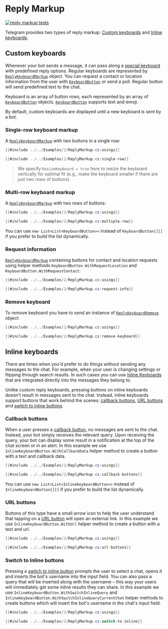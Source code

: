 # Reply Markup

[![reply markup tests](https://img.shields.io/badge/Examples-Reply_Markup-green.svg?style=flat-square)](https://github.com/TelegramBots/Telegram.Bot/blob/master/test/Telegram.Bot.Tests.Integ/ReplyMarkup/ReplyMarkupTests.cs)

Telegram provides two types of reply markup: [Custom keyboards](#custom-keyboards) and [Inline keyboards](#inline-keyboards).

## Custom keyboards

Whenever your bot sends a message, it can pass along a [special keyboard] with predefined reply options. Regular keyboards are represented by [`ReplyKeyboardMarkup`] object. You can request a contact or location information from the user with [`KeyboardButton`] or send a poll. Regular button will send predefined text to the chat.

Keyboard is an array of button rows, each represented by an array of [`KeyboardButton`] objects. [`KeyboardButton`] supports text and emoji.

By default, custom keyboards are displayed until a new keyboard is sent by a bot.

### Single-row keyboard markup

A [`ReplyKeyboardMarkup`] with two buttons in a single row:

```c#
{{#include ../../Examples/2/ReplyMarkup.cs:usings}}

{{#include ../../Examples/2/ReplyMarkup.cs:single-row}}
```

> We specify `ResizeKeyboard = true` here to resize the keyboard vertically for optimal fit (e.g., make the keyboard smaller if there are just two rows of buttons).

### Multi-row keyboard markup

A [`ReplyKeyboardMarkup`] with two rows of buttons:

```c#
{{#include ../../Examples/2/ReplyMarkup.cs:usings}}

{{#include ../../Examples/2/ReplyMarkup.cs:multiple-row}}
```

You can use `new List<List<KeyboardButton>>` instead of `KeyboardButton[][]` if you prefer to build the list dynamically.

### Request information

[`ReplyKeyboardMarkup`] containing buttons for contact and location requests using helper methods `KeyboardButton.WithRequestLocation` and `KeyboardButton.WithRequestContact`:

```c#
{{#include ../../Examples/2/ReplyMarkup.cs:usings}}

{{#include ../../Examples/2/ReplyMarkup.cs:request-info}}
```

### Remove keyboard

To remove keyboard you have to send an instance of [`ReplyKeyboardRemove`] object:

```c#
{{#include ../../Examples/2/ReplyMarkup.cs:usings}}

{{#include ../../Examples/2/ReplyMarkup.cs:remove-keyboard}}
```

## Inline keyboards

There are times when you'd prefer to do things without sending any messages to the chat. For example, when your user is changing settings or flipping through search results. In such cases you can use [Inline Keyboards] that are integrated directly into the messages they belong to.

Unlike custom reply keyboards, pressing buttons on inline keyboards doesn't result in messages sent to the chat. Instead, inline keyboards support buttons that work behind the scenes: [callback buttons](#callback-buttons), [URL buttons](#url-buttons) and [switch to inline buttons](#switch-to-inline-buttons).

### Callback buttons

When a user presses a [callback button], no messages are sent to the chat. Instead, your bot simply receives the relevant query. Upon receiving the query, your bot can display some result in a notification at the top of the chat screen or in an alert. In this example we use `InlineKeyboardButton.WithCallbackData` helper method to create a button with a text and callback data.

```c#
{{#include ../../Examples/2/ReplyMarkup.cs:usings}}

{{#include ../../Examples/2/ReplyMarkup.cs:callback-buttons}}
```

You can use `new List<List<InlineKeyboardButton>>` instead of `InlineKeyboardButton[][]` if you prefer to build the list dynamically.

### URL buttons

Buttons of this type have a small arrow icon to help the user understand that tapping on a [URL button] will open an external link. In this example we use `InlineKeyboardButton.WithUrl` helper method to create a button with a text and url.

```c#
{{#include ../../Examples/2/ReplyMarkup.cs:usings}}

{{#include ../../Examples/2/ReplyMarkup.cs:url-buttons}}
```

### Switch to Inline buttons

Pressing a [switch to inline button] prompts the user to select a chat, opens it and inserts the bot's username into the input field. You can also pass a query that will be inserted along with the username – this way your users will immediately get some inline results they can share. In this example we use `InlineKeyboardButton.WithSwitchInlineQuery` and `InlineKeyboardButton.WithSwitchInlineQueryCurrentChat` helper methods to create buttons which will insert the bot's username in the chat's input field.

```c#
{{#include ../../Examples/2/ReplyMarkup.cs:usings}}

{{#include ../../Examples/2/ReplyMarkup.cs:switch-to-inline}}
```

[special keyboard]: https://core.telegram.org/bots#keyboards
[`ReplyKeyboardMarkup`]: https://core.telegram.org/bots/api/#replykeyboardmarkup
[`KeyboardButton`]: https://core.telegram.org/bots/api/#keyboardbutton
[Inline Keyboards]: https://core.telegram.org/bots#inline-keyboards-and-on-the-fly-updating
[callback button]: https://core.telegram.org/bots/2-0-intro#callback-buttons
[URL button]: https://core.telegram.org/bots/2-0-intro#url-buttons
[switch to inline button]: https://core.telegram.org/bots/2-0-intro#switch-to-inline-buttons
[`ReplyKeyboardRemove`]: https://core.telegram.org/bots/api#replykeyboardremove
